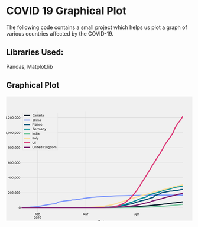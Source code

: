 # COVID 19 Graphical Plot

The following code contains a small project which helps us plot a graph of various countries affected by the COVID-19.

## Libraries Used:
Pandas, Matplot.lib

## Graphical Plot

![COVIDGraph](COVIDGraph.png)
